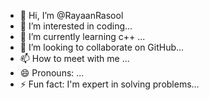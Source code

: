 - 👋 Hi, I’m @RayaanRasool
- 👀 I’m interested in coding...
- 🌱 I’m currently learning c++ ...
- 💞️ I’m looking to collaborate on GitHub...
- 📫 How to meet with me ...
- 😄 Pronouns: ...
- ⚡ Fun fact: I'm expert in solving problems...

<!---
RayaanRasool/RayaanRasool is a ✨ special ✨ repository because its `README.md` (this file) appears on your GitHub profile.
You can click the Preview link to take a look at your changes.
--->
